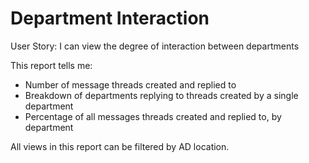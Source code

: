 # Department Interaction
User Story: I can view the degree of interaction between departments

This report tells me: 
- Number of message threads created and replied to
- Breakdown of departments replying to threads created by a single department
- Percentage of all messages threads created and replied to, by department

All views in this report can be filtered by AD location. 
